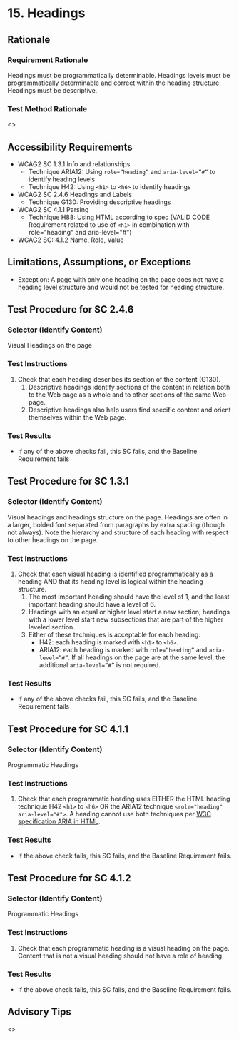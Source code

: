 # 15. Headings
## Rationale
### Requirement Rationale
Headings must be programmatically determinable. Headings levels must be programmatically determinable and correct within the heading structure. Headings must be descriptive.

### Test Method Rationale
<<Include text to describe why we are testing the way we have outlined>>

## Accessibility Requirements
* WCAG2 SC 1.3.1 Info and relationships
    * Technique ARIA12: Using `role=”heading”` and `aria-level=”#”` to identify heading levels
    * Technique H42: Using `<h1>` to `<h6>` to identify headings
* WCAG2 SC 2.4.6 Headings and Labels
    * Technique G130: Providing descriptive headings 
* WCAG2 SC 4.1.1 Parsing 
    * Technique H88: Using HTML according to spec (VALID CODE Requirement related to use of `<h1>` in combination with role="heading" and aria-level="#")
* WCAG2 SC: 4.1.2 Name, Role, Value

## Limitations, Assumptions, or Exceptions
* Exception: A page with only one heading on the page does not have a heading level structure and would not be tested for heading structure.

## Test Procedure for SC 2.4.6
### Selector (Identify Content)
Visual Headings on the page

### Test Instructions
1. Check that each heading describes its section of the content (G130). 
      1. Descriptive headings identify sections of the content in relation both to the Web page as a whole and to other sections of the same Web page. 
      1. Descriptive headings also help users find specific content and orient themselves within the Web page.
      
### Test Results
* If any of the above checks fail, this SC fails, and the Baseline Requirement fails

## Test Procedure for SC 1.3.1
### Selector (Identify Content)
Visual headings and headings structure on the page. Headings are often in a larger, bolded font separated from paragraphs by extra spacing (though not always). Note the hierarchy and structure of each heading with respect to other headings on the page.

### Test Instructions
1. Check that each visual heading is identified programmatically as a heading AND that its heading level is logical within the heading structure. 
      1. The most important heading should have the level of 1, and the least important heading should have a level of 6. 
      1. Headings with an equal or higher level start a new section; headings with a lower level start new subsections that are part of the higher leveled section. 
      1. Either of these techniques is acceptable for each heading:
          * H42: each heading is marked with `<h1>` to `<h6>`.
          * ARIA12: each heading is marked with `role=”heading”` and `aria-level=”#”`. If all headings on the page are at the same level, the additional `aria-level=”#”` is not required.

### Test Results
* If any of the above checks fail, this SC fails, and the Baseline Requirement fails

## Test Procedure for SC 4.1.1
### Selector (Identify Content)
Programmatic Headings

### Test Instructions
1. Check that each programmatic heading uses EITHER the HTML heading technique H42 `<h1>` to `<h6>` OR the ARIA12 technique `<role="heading" aria-level="#">`. A heading cannot use both techniques per [W3C specification ARIA in HTML](http://w3c.github.io/html-aria/#docconformance).

### Test Results
* If the above check fails, this SC fails, and the Baseline Requirement fails.

## Test Procedure for SC 4.1.2
### Selector (Identify Content)
Programmatic Headings

### Test Instructions
1. Check that each programmatic heading is a visual heading on the page. Content that is not a visual heading should not have a role of heading.

### Test Results
* If the above check fails, this SC fails, and the Baseline Requirement fails.

## Advisory Tips
<<Refernce techniques that informed the test procedures>>
